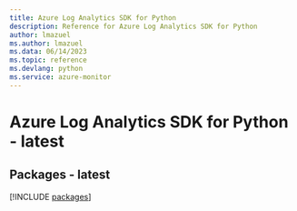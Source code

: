 ```yaml
---
title: Azure Log Analytics SDK for Python
description: Reference for Azure Log Analytics SDK for Python
author: lmazuel
ms.author: lmazuel
ms.data: 06/14/2023
ms.topic: reference
ms.devlang: python
ms.service: azure-monitor
---
```

# Azure Log Analytics SDK for Python - latest
## Packages - latest
[!INCLUDE [packages](log-analytics-index.md)]